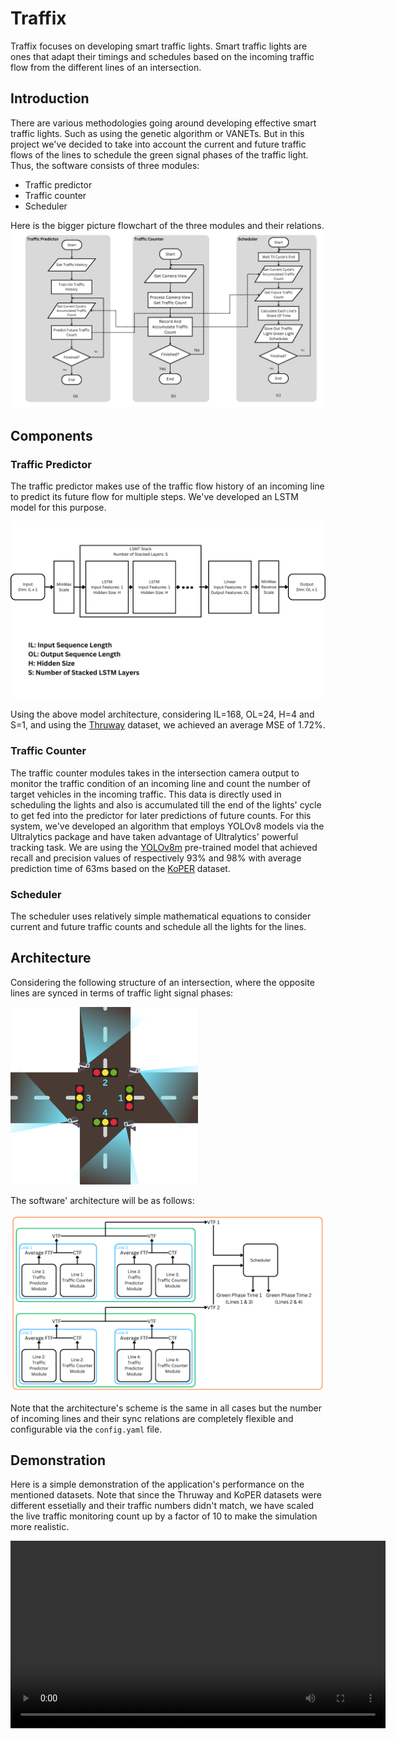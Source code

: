 # Traffix

Traffix focuses on developing smart traffic lights. Smart traffic lights are ones that adapt their timings and schedules based on the incoming traffic flow from the different lines of an intersection.

## Introduction

There are various methodologies going around developing effective smart traffic lights. Such as using the genetic algorithm or VANETs. But in this project we've decided to take into account the current and future traffic flows of the lines to schedule the green signal phases of the traffic light. Thus, the software consists of three modules:
- Traffic predictor
- Traffic counter
- Scheduler

Here is the bigger picture flowchart of the three modules and their relations.
<img width=600vw src="./assets/modules.png"/>

## Components

### Traffic Predictor

The traffic predictor makes use of the traffic flow history of an incoming line to predict its future flow for multiple steps. We've developed an LSTM model for this purpose.

<img width=600vw src="./assets/predictor.png"/>

Using the above model architecture, considering IL=168, OL=24, H=4 and S=1, and using the <a href="https://data.ny.gov/Transportation/Thruway-E-ZPass-Cash-Hourly-Usage-by-Plaza-Beginni/2hz2-2s5g/about_data">Thruway</a> dataset, we achieved an average MSE of 1.72%.

### Traffic Counter

The traffic counter modules takes in the intersection camera output to monitor the traffic condition of an incoming line and count the number of target vehicles in the incoming traffic. This data is directly used in scheduling the lights and also is accumulated till the end of the lights' cycle to get fed into the predictor for later predictions of future counts. For this system, we've developed an algorithm that employs YOLOv8 models via the Ultralytics package and have taken advantage of Ultralytics' powerful tracking task. We are using the <a href="https://docs.ultralytics.com/tasks/detect/#models">YOLOv8m</a> pre-trained model that achieved recall and precision values of respectively 93% and 98% with average prediction time of 63ms based on the <a href="http://www.uni-ulm.de/in/mrm/forschung/datensaetze.html">KoPER</a> dataset.

### Scheduler

The scheduler uses relatively simple mathematical equations to consider current and future traffic counts and schedule all the lights for the lines.

## Architecture

Considering the following structure of an intersection, where the opposite lines are synced in terms of traffic light signal phases:

<img width="300vw" src="./assets/intersection.png"/>

The software' architecture will be as follows:

<img width=600vw src="./assets/architecture.png"/>

Note that the architecture's scheme is the same in all cases but the number of incoming lines and their sync relations are completely flexible and configurable via the `config.yaml` file.

## Demonstration

Here is a simple demonstration of the application's performance on the mentioned datasets. Note that since the Thruway and KoPER datasets were different essetially and their traffic numbers didn't match, we have scaled the live traffic monitoring count up by a factor of 10 to make the simulation more realistic.

<video width=600vw src="./assets/2024-04-11-08-35-06.mp4"></video>
